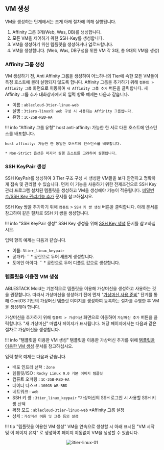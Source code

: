 ## VM 생성

VM을 생성하는 단계에서는 크게 아래 절차에 의해 실행됩니다.

1. Affinity 그룹 3개(Web, Was, DB)를 생성합니다.
2. 모든 VM을 제어하기 위한 SSH-Key를 생성합니다.
3. VM을 생성하기 위한 템플릿을 생성하거나 업로드합니다.
4. VM을 생성합니다. (Web, Was, DB구성을 위한 VM 각 3대, 총 9대의 VM을 생성)

### Affinity 그룹 생성
VM 생성하기 전, Anti Affinity 그룹을 생성하여 어느하나의 Tier에 속한 모든 VM들이 특정 호스트에 몰려 실행되지 않도록 합니다.
Affinity 그룹을 추가하기 위해 `컴퓨트 > Affinity 그룹` 화면으로 이동하여 `새 Affinity 그룹 추가` 버튼을 클릭합니다. 
새 Affinity 그룹 추가 대화상자에서의 입력 항목 예제는 다음과 같습니다.

- 이름 : `ablecloud-3tier-linux-web`
- 설명 : `3tiers-linux의 web 구성 시 사용되는 Affinity 그룹입니다.`
- 유형 : `1C-2GB-RBD-HA`

!!! info "Affinity 그룹 유형"
    host anti-affinity:	가능한 한 서로 다른 호스트에 인스턴스를 배포합니다.

    host affinity: 가능한 한 동일한 호스트에 인스턴스를 배포합니다.

    * Non-Strict 옵션은 마지막 실행 호스트를 고려하여 실행됩니다.

### SSH KeyPair 생성
SSH KeyPair를 생성하여 3 Tier 구조 구성 시 생성한 VM들을 보다 안전하고 명확하게 접속 및 관리할 수 있습니다.
먼저 이 기능을 사용하기 위한 전제조건으로 SSH Key 관리 프로그램 설치된 템플릿을 생성하고 VM을 생성해야 기능이 적용됩니다. [비밀번호/SSH Key 관리기능 추가](../../../vms/centos-guide-ssh-key-use#ssh-key) 문서를 참고하십시오.

SSH Key 쌍을 추가하기 위해 `컴퓨트` > `SSH 키 쌍 생성` 버튼을 클릭합니다. 아래 문서를 참고하여 같은 절차로 SSH 키 쌍을 생성합니다.

!!! info "SSH KeyPair 생성"
    SSH Key 생성을 위해 [SSH Key 생성](../../../vms/centos-guide-ssh-key-use#ssh-key_2) 문서를 참고하십시오.

입력 항목 예제는 다음과 같습니다.

- 이름: `3tier_linux_keypair`
- 공개키: ``    * 공란으로 두어 새롭게 생성합니다.
- 도메인 아이디: `` * 공란으로 두어 디폴트 값으로 생성합니다.


### 템플릿을 이용한 VM 생성
ABLESTACK Mold는 기본적으로 템플릿을 이용해 가상머신을 생성하고 사용하는 것을 권장합니다. 따라서 가상머신을 생성하기 전에 먼저 "[가상머신 사용 준비](../../vms/centos-guide-prepare-vm.md)" 단계를 통해 CentOS 기반의 가상머신 템플릿 이미지를 생성하여 등록하는 절차를 수행한 후 VM을 생성해야 합니다. 

가상머신을 추가하기 위해 `컴퓨트 > 가상머신` 화면으로 이동하여 `가상머신 추가` 버튼을 클릭합니다. "새 가상머신" 마법사 페이지가 표시됩니다. 해당 페이지에서는 다음과 같은 절차로 가상머신을 생성합니다. 

!!! info "템플릿을 이용한 VM 생성"
    템플릿을 이용한 가상머신 추가를 위해 [템플릿을 이용한 VM 생성](../../../vms/centos-guide-add-and-use-vm#vm) 문서를 참고하십시오.


입력 항목 예제는 다음과 같습니다.

- 배포 인프라 선택 : `Zone`
- 템플릿/ISO : `Rocky Linux 9.0 기본 이미지 템플릿`
- 컴퓨트 오퍼링 : `1C-2GB-RBD-HA`
- 데이터 디스크 : `100GB-WB-RBD`
- 네트워크 : `web`
- SSH 키 쌍 : `3tier_linux_keypair` *가상머신의 SSH 로그인 시 사용할 SSH 키 쌍 선택
- 확장 모드 : `ablecloud-3tier-linux-web` *Affinity 그룹 설정
- 상세 : `가상머신 이름 및 그룹 등의 설정`


!!! tip "템플릿을 이용한 VM 생성"
    VM을 연속으로 생성할 시 아래 표시된 "VM 시작 및 이 페이지 유지" 로 생성하여 페이지 이동없이 VM을 생성할 수 있습니다.
    <center>
    ![3tier-linux-01](../../../../assets/images/3tier-linux-architecture-add-and-use-vm-maintain-page.png)
    </center>




